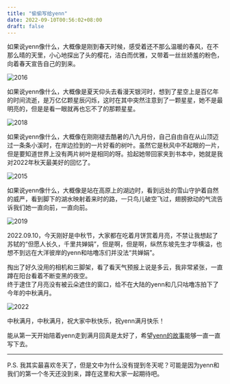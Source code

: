 ```yaml
---
title: "偷偷写给yenn"
date: 2022-09-10T00:56:02+08:00
draft: false
---
```


如果说yenn像什么，大概像是刚到春天时候，感受着还不那么温暖的春风，在不那么晴的天里，小心地探出了头的樱花，洁白而优雅，又带着一丝丝娇羞的粉色，向着春天宣告自己的到来。

![2016](/img/iwttydongdong/sakura.jpg "摄于2016年3月，于同济大学樱花大道")


如果说yenn像什么，大概像是夏天仰头去看漫天银河时，想到了星空上是百亿年的时间流逝，是万亿亿颗星辰闪烁，这时在其中突然注意到了一颗星星，她不是最明亮的，但是是看一眼就再也忘不了的那颗星星。



![2018](/img/iwttydongdong/galaxy.jpg "摄于2017年8月，于呼伦贝尔草原")


如果说yenn像什么，大概像在刚刚褪去酷暑的八九月份，自己自由自在从山顶迈过一条条小溪时，在岸边捡到的一片好看的树叶。虽然它是秋风中不起眼的一片，但是要知道世界上没有两片树叶是相同的呀。拾起她带回家夹到书本中，她就是我对2022年秋天最美好的回忆了。

![2015](/img/iwttydongdong/leaf.jpg "摄于2015年10月，刚上大学面对学的专业无所适从")




如果说yenn像什么，大概像是站在高原上的湖边时，看到远处的雪山守护着自然的威严，看到脚下的湖水映射着来时的路，一只鸟儿破空飞过，翅膀掀动的气流告诉我们她一直向前，一直向前。

![2019](/img/iwttydongdong/bird.jpg "摄于2019年4月，于青海大柴旦翡翠湖")




2022.09.10，今天刚好是中秋节，大家都在吃着月饼赏着月亮，不禁让我想起了苏轼的“但愿人长久，千里共婵娟”，但是啊，但是啊，纵然东坡先生才华横溢，也想不到远在大洋彼岸的yenn和咕噜冻们并没法“共婵娟”。

掏出了好久没用的相机和三脚架，看了看天气预报上说是多云，我非常紧张，一直蹲在阳台看着不断变黑的夜空。  
终于逮住了月亮没有被云朵遮住的窗口，给不在大陆的yenn和几只咕噜冻拍下了今年的中秋满月。


![2022](/img/iwttydongdong/moon.jpg "摄于2022年9月10日20:53，于家里阳台")


中秋满月，中秋满月，祝大家中秋快乐，祝yenn满月快乐！  

能从第一天开始陪着yenn走到满月回真是太好了，希望[yenn的故事](/timeline)能够一直一直写下去。

----


P.S. 我其实最喜欢冬天了，但是文中为什么没有提到冬天呢？可能是因为yenn和我们的第一个冬天还没到来，蹲在这里和大家一起期待吧。


